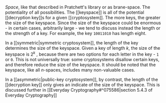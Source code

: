 *Space*, like that described in Pratchett's library or as brane-space. The potentiality of all possibilities. The [[keyspace]] is all of the potential [[decryption key]]s for a given [[cryptosystem]]. The more keys, the greater the size of the keyspace. Since the size of the keyspace could be enormous - in certain cases, arbitrarily large - we tend to discuss instead the length or the strength of a key. For example, the key `10011010` has length eight.

In a [[symmetric|symmetric cryptosystem]], the length of the key determines the size of the keyspace. Given a key of length *k*, the size of the keyspace is $2^k$ , because there are two options for each letter in the key - `1` or `0`. This is not universally true: some cryptosystems disallow certain keys, and therefore reduce the size of the keyspace. It should be noted that the keyspace, like all *n*-spaces, includes many non-valuable cases. 

In a [[asymmetric|public-key cryptosystem]], by contrast, the length of the [[decryption key]] only gives an indicate of the size of the keyspace. This is discussed further in [[Everyday Cryptography#^075586|section 5.4.3 of Everyday Cryptography]]
